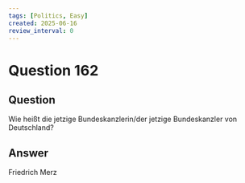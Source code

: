 ```yaml
---
tags: [Politics, Easy]
created: 2025-06-16
review_interval: 0
---
```


# Question 162

## Question

Wie heißt die jetzige Bundeskanzlerin/der jetzige Bundeskanzler von Deutschland?

## Answer

Friedrich Merz
